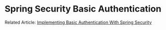 # Spring Security Basic Authentication

Related Article: [Implementing Basic Authentication With Spring Security](https://lorenzomiscoli.com/implementing-basic-authentication-with-spring-security)